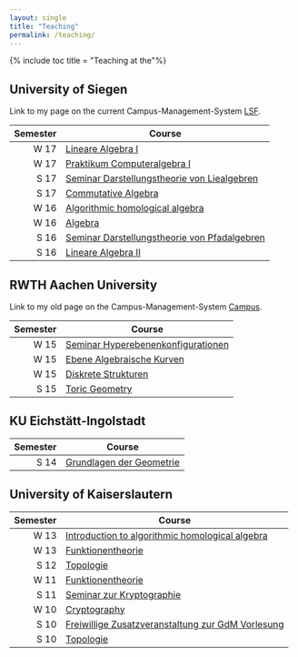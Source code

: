 ```yaml
---
layout: single
title: "Teaching"
permalink: /teaching/
---
```


{% include toc title = "Teaching at the"%}

## University of Siegen

Link to my page on the current Campus-Management-System [LSF](https://lsf.zv.uni-siegen.de/qisserver/rds?state=verpublish&status=init&vmfile=no&moduleCall=webInfo&publishConfFile=webInfoPerson&publishSubDir=personal&keep=y&personal.pid=7694).

 Semester | Course
---------:|--------
   W 17  | [Lineare Algebra I](/teaching/W17/LA_I/)
   W 17  | [Praktikum Computeralgebra I](/teaching/W17/PraktikumCA_I/)
   S 17  | [Seminar Darstellungstheorie von Liealgebren](https://www.mathb.rwth-aachen.de/~barakat/Lehre/SS17/Seminar_Liealgebren)
   S 17  | [Commutative Algebra](https://www.mathb.rwth-aachen.de/~barakat/Lehre/SS17/CA)
   W 16  | [Algorithmic homological algebra](https://www.mathb.rwth-aachen.de/~barakat/Lehre/WS16/HomologicalAlgebra)
   W 16  | [Algebra](https://www.mathb.rwth-aachen.de/~barakat/Lehre/WS16/Algebra)
   S 16  | [Seminar Darstellungstheorie von Pfadalgebren](https://www.mathb.rwth-aachen.de/~barakat/Lehre/SS16/Seminar_Pfadalgebren)
   S 16  | [Lineare Algebra II](https://www.mathb.rwth-aachen.de/~barakat/Lehre/SS16/LAII)

## RWTH Aachen University

Link to my old page on the Campus-Management-System [Campus](https://www.campus.rwth-aachen.de/rwth/all/eventlist.asp?gguid=0x50F27056CE85D51196710000F4B4937D&mode=lecturer&title=&tguid=0x0B473CF286B45B4984CD02565C07D6F8).

 Semester | Course
---------:|--------
   W 15  | [Seminar Hyperebenenkonfigurationen](https://www.mathb.rwth-aachen.de/~barakat/Lehre/WS15/Seminar_Hyperebenenkonfigurationen)
   W 15  | [Ebene Algebraische Kurven](https://www.mathb.rwth-aachen.de/~barakat/Lehre/WS15/Ebene_Algebraische_Kurven)
   W 15  | [Diskrete Strukturen](https://www.mathb.rwth-aachen.de/~barakat/Lehre/WS15/Diskrete_Strukturen)
   S 15  | [Toric Geometry](https://www.mathb.rwth-aachen.de/~barakat/Lehre/SS15/Torische_Geometrie)

## KU Eichstätt-Ingolstadt

 Semester | Course
---------:|--------
   S 14  | [Grundlagen der Geometrie](https://www.mathb.rwth-aachen.de/~barakat/Lehre/SS14/Grundlagen_der_Geometrie)

## University of Kaiserslautern

 Semester | Course
---------:|--------
   W 13  | [Introduction to algorithmic homological algebra](https://www.mathb.rwth-aachen.de/~barakat/Lehre/WS13/HomologicalAlgebra)
   W 13  | [Funktionentheorie](https://www.mathb.rwth-aachen.de/~barakat/Lehre/WS13/Funktionentheorie)
   S 12  | [Topologie](https://www.mathb.rwth-aachen.de/~barakat/Lehre/SS12/Topologie)
   W 11  | [Funktionentheorie](https://www.mathb.rwth-aachen.de/~barakat/Lehre/WS11/Funktionentheorie)
   S 11  | [Seminar zur Kryptographie](https://www.mathb.rwth-aachen.de/~barakat/Lehre/SS11/KryptoSeminar)
   W 10  | [Cryptography](https://www.mathb.rwth-aachen.de/~barakat/Lehre/WS10/Cryptography)
   S 10  | [Freiwillige Zusatzveranstaltung zur GdM Vorlesung](https://www.mathb.rwth-aachen.de/~barakat/Lehre/SS10/ZV/index.html)
   S 10  | [Topologie](https://www.mathb.rwth-aachen.de/~barakat/Lehre/SS10/Topologie)
